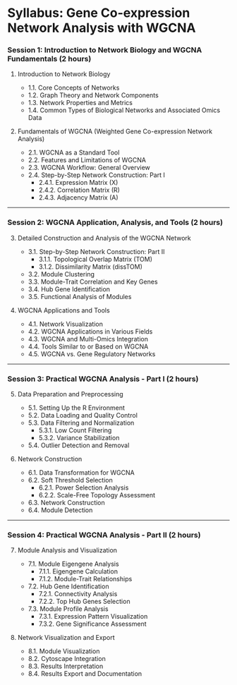 # Syllabus: Gene Co-expression Network Analysis with WGCNA

### **Session 1: Introduction to Network Biology and WGCNA Fundamentals (2 hours)**

1. Introduction to Network Biology 
    - 1.1. Core Concepts of Networks  
    - 1.2. Graph Theory and Network Components  
    - 1.3. Network Properties and Metrics  
    - 1.4. Common Types of Biological Networks and Associated Omics Data  

2. Fundamentals of WGCNA (Weighted Gene Co-expression Network Analysis) 
    - 2.1. WGCNA as a Standard Tool  
    - 2.2. Features and Limitations of WGCNA  
    - 2.3. WGCNA Workflow: General Overview  
    - 2.4. Step-by-Step Network Construction: Part I  
        - 2.4.1. Expression Matrix (X)  
        - 2.4.2. Correlation Matrix (R)  
        - 2.4.3. Adjacency Matrix (A)  

---

### **Session 2: WGCNA Application, Analysis, and Tools (2 hours)**

3. Detailed Construction and Analysis of the WGCNA Network  
    - 3.1. Step-by-Step Network Construction: Part II  
        - 3.1.1. Topological Overlap Matrix (TOM)  
        - 3.1.2. Dissimilarity Matrix (dissTOM)  
    - 3.2. Module Clustering  
    - 3.3. Module-Trait Correlation and Key Genes  
    - 3.4. Hub Gene Identification  
    - 3.5. Functional Analysis of Modules  

4. WGCNA Applications and Tools  
    - 4.1. Network Visualization  
    - 4.2. WGCNA Applications in Various Fields  
    - 4.3. WGCNA and Multi-Omics Integration  
    - 4.4. Tools Similar to or Based on WGCNA  
    - 4.5. WGCNA vs. Gene Regulatory Networks  

---

### **Session 3: Practical WGCNA Analysis - Part I (2 hours)**

5. Data Preparation and Preprocessing
    - 5.1. Setting Up the R Environment
    - 5.2. Data Loading and Quality Control
    - 5.3. Data Filtering and Normalization
        - 5.3.1. Low Count Filtering
        - 5.3.2. Variance Stabilization
    - 5.4. Outlier Detection and Removal

6. Network Construction
    - 6.1. Data Transformation for WGCNA
    - 6.2. Soft Threshold Selection
        - 6.2.1. Power Selection Analysis
        - 6.2.2. Scale-Free Topology Assessment
    - 6.3. Network Construction
    - 6.4. Module Detection

---

### **Session 4: Practical WGCNA Analysis - Part II (2 hours)**

7. Module Analysis and Visualization
    - 7.1. Module Eigengene Analysis
        - 7.1.1. Eigengene Calculation
        - 7.1.2. Module-Trait Relationships
    - 7.2. Hub Gene Identification
        - 7.2.1. Connectivity Analysis
        - 7.2.2. Top Hub Genes Selection
    - 7.3. Module Profile Analysis
        - 7.3.1. Expression Pattern Visualization
        - 7.3.2. Gene Significance Assessment

8. Network Visualization and Export
    - 8.1. Module Visualization
    - 8.2. Cytoscape Integration
    - 8.3. Results Interpretation
    - 8.4. Results Export and Documentation
